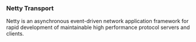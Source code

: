 ### Netty Transport

Netty is an asynchronous event-driven network application framework for
rapid development of maintainable high performance protocol servers and clients.